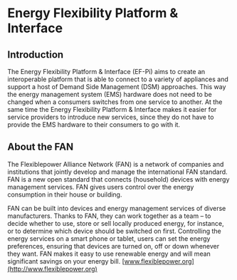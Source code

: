 # Energy Flexibility Platform & Interface

## Introduction
The Energy Flexibility Platform & Interface (EF-Pi) aims to create an interoperable platform that is able to connect to a variety of appliances and support a host of Demand Side Management (DSM) approaches. This way the energy management system (EMS) hardware does not need to be changed when a consumers switches from one service to another. At the same time the Energy Flexibility Platform & Interface makes it easier for service providers to introduce new services, since they do not have to provide the EMS hardware to their consumers to go with it.

## About the FAN
The Flexiblepower Alliance Network (FAN) is a network of companies and institutions that jointly develop and manage the international FAN standard. FAN is a new open standard that connects (household) devices with energy management services. FAN gives users control over the energy consumption in their house or building.

FAN can be built into devices and energy management services of diverse manufacturers. Thanks to FAN, they can work together as a team – to decide whether to use, store or sell locally produced energy, for instance, or to determine which device should be switched on first. Controlling the energy services on  a smart phone or tablet, users can set the energy preferences, ensuring that devices are turned on, off or down whenever they want. FAN makes it easy to use renewable energy and will mean significant savings on your energy bill.
[www.flexiblepower.org](http://www.flexiblepower.org)
